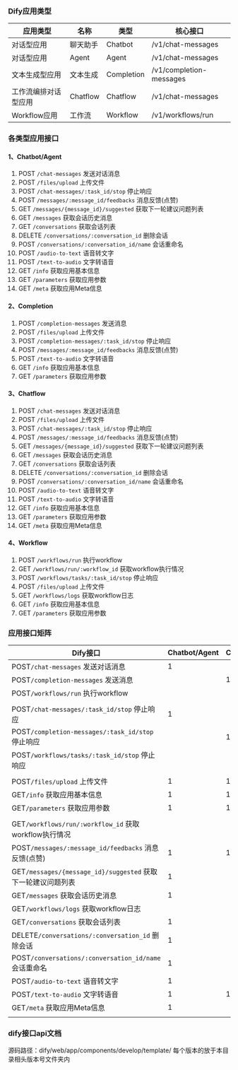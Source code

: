 ### Dify应用类型


| 应用类型             | 名称     | 类型       | 核心接口                |
| -------------------- | -------- | ---------- | ----------------------- |
| 对话型应用           | 聊天助手 | Chatbot    | /v1/chat-messages       |
| 对话型应用           | Agent    | Agent      | /v1/chat-messages       |
| 文本生成型应用       | 文本生成 | Completion | /v1/completion-messages |
| 工作流编排对话型应用 | Chatflow | Chatflow   | /v1/chat-messages       |
| Workflow应用         | 工作流   | Workflow   | /v1/workflows/run       |

### 各类型应用接口

#### 1、Chatbot/Agent

1. POST `/chat-messages` 发送对话消息
2. POST `/files/upload` 上传文件
3. POST `/chat-messages/:task_id/stop` 停止响应
4. POST `/messages/:message_id/feedbacks` 消息反馈(点赞)
5. GET `/messages/{message_id}/suggested` 获取下一轮建议问题列表
6. GET `/messages` 获取会话历史消息
7. GET `/conversations` 获取会话列表
8. DELETE `/conversations/:conversation_id` 删除会话
9. POST `/conversations/:conversation_id/name` 会话重命名
10. POST `/audio-to-text` 语音转文字
11. POST `/text-to-audio` 文字转语音
12. GET `/info` 获取应用基本信息
13. GET `/parameters` 获取应用参数
14. GET `/meta` 获取应用Meta信息

#### 2、Completion

1. POST `/completion-messages` 发送消息
2. POST `/files/upload` 上传文件
3. POST `/completion-messages/:task_id/stop` 停止响应
4. POST `/messages/:message_id/feedbacks` 消息反馈(点赞)
5. POST `/text-to-audio` 文字转语音
6. GET `/info` 获取应用基本信息
7. GET `/parameters` 获取应用参数

#### 3、Chatflow

1. POST `/chat-messages` 发送对话消息
2. POST `/files/upload` 上传文件
3. POST `/chat-messages/:task_id/stop` 停止响应
4. POST `/messages/:message_id/feedbacks` 消息反馈(点赞)
5. GET `/messages/{message_id}/suggested` 获取下一轮建议问题列表
6. GET `/messages` 获取会话历史消息
7. GET `/conversations` 获取会话列表
8. DELETE `/conversations/:conversation_id` 删除会话
9. POST `/conversations/:conversation_id/name` 会话重命名
10. POST `/audio-to-text` 语音转文字
11. POST `/text-to-audio` 文字转语音
12. GET `/info` 获取应用基本信息
13. GET `/parameters` 获取应用参数
14. GET `/meta` 获取应用Meta信息

#### 4、Workflow

1. POST `/workflows/run` 执行workflow
2. GET `/workflows/run/:workflow_id` 获取workflow执行情况
3. POST `/workflows/tasks/:task_id/stop` 停止响应
4. POST `/files/upload` 上传文件
5. GET `/workflows/logs` 获取workflow日志
6. GET `/info` 获取应用基本信息
7. GET `/parameters` 获取应用参数

### 应用接口矩阵


| Dify接口                                                     | Chatbot/Agent | Completion | Chatflow | Workflow | SDK对应函数                          |
| ------------------------------------------------------------ | ------------- | ---------- | -------- | -------- | ------------------------------------ |
| POST`/chat-messages` 发送对话消息                            | 1             |            | 1        |          | Run/RunBlock                         |
| POST`/completion-messages` 发送消息                          |               | 1          |          |          |                                      |
| POST`/workflows/run` 执行workflow                            |               |            |          | 1        |                                      |
|                                                              |               |            |          |          |                                      |
| POST`/chat-messages/:task_id/stop` 停止响应                  | 1             |            | 1        |          | Stop                                 |
| POST`/completion-messages/:task_id/stop` 停止响应            |               | 1          |          |          |                                      |
| POST`/workflows/tasks/:task_id/stop` 停止响应                |               |            |          | 1        |                                      |
|                                                              |               |            |          |          |                                      |
| POST`/files/upload` 上传文件                                 | 1             | 1          | 1        | 1        | UploadFile                           |
| GET`/info` 获取应用基本信息                                  | 1             | 1          | 1        | 1        | AppInfo                              |
| GET`/parameters` 获取应用参数                                | 1             | 1          | 1        | 1        | AppParameter                         |
|                                                              |               |            |          |          |                                      |
| GET`/workflows/run/:workflow_id` 获取workflow执行情况        |               |            |          | 1        | Status                               |
| POST`/messages/:message_id/feedbacks` 消息反馈(点赞)         | 1             | 1          | 1        |          | MsgFeedback                          |
| GET`/messages/{message_id}/suggested` 获取下一轮建议问题列表 | 1             |            | 1        |          | SuggestQuestionList                  |
| GET`/messages` 获取会话历史消息                              | 1             |            | 1        |          | History/HistoryPro                   |
| GET`/workflows/logs` 获取workflow日志                        |               |            |          | 1        | Logs                                 |
| GET`/conversations` 获取会话列表                             | 1             |            | 1        |          | ConversationList/ConversationListPro |
| DELETE`/conversations/:conversation_id` 删除会话             | 1             |            | 1        |          | ConversationDel                      |
| POST`/conversations/:conversation_id/name` 会话重命名        | 1             |            | 1        |          | ConversationRename                   |
| POST`/audio-to-text` 语音转文字                              | 1             |            | 1        |          | AudioToText                          |
| POST`/text-to-audio` 文字转语音                              | 1             | 1          | 1        |          | TextToAudio                          |
| GET`/meta` 获取应用Meta信息                                  | 1             |            | 1        |          | AppMeta                              |
|                                                              |               |            |          |          |                                      |

### dify接口api文档

源码路径：dify/web/app/components/develop/template/  每个版本的放于本目录相头版本号文件夹内
